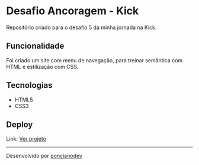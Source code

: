 # Desafio Ancoragem - Kick

Repositório criado para o desafio 5 da minha jornada na Kick.

## Funcionalidade

Foi criado um site com menu de navegação, para treinar semântica com HTML e estilização com CSS.

## Tecnologias

- HTML5
- CSS3

## Deploy

Link: <a href="https://poncianodev.github.io/desafio-ancoragem-kick/" target="_blank">Ver projeto</a>

<hr>

Desenvolvido por <a href="https://www.linkedin.com/in/lucas-ponciano/">poncianodev</a>
